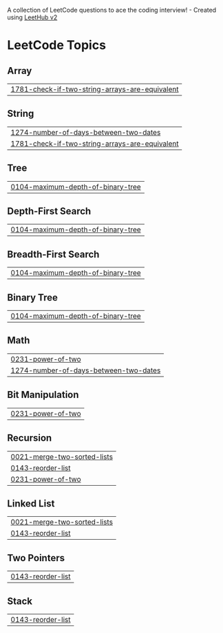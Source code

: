 A collection of LeetCode questions to ace the coding interview! - Created using [LeetHub v2](https://github.com/arunbhardwaj/LeetHub-2.0)
<!---LeetCode Topics Start-->
# LeetCode Topics
## Array
|  |
| ------- |
| [1781-check-if-two-string-arrays-are-equivalent](https://github.com/wesamabed/LeetCode/tree/master/1781-check-if-two-string-arrays-are-equivalent) |
## String
|  |
| ------- |
| [1274-number-of-days-between-two-dates](https://github.com/wesamabed/LeetCode/tree/master/1274-number-of-days-between-two-dates) |
| [1781-check-if-two-string-arrays-are-equivalent](https://github.com/wesamabed/LeetCode/tree/master/1781-check-if-two-string-arrays-are-equivalent) |
## Tree
|  |
| ------- |
| [0104-maximum-depth-of-binary-tree](https://github.com/wesamabed/LeetCode/tree/master/0104-maximum-depth-of-binary-tree) |
## Depth-First Search
|  |
| ------- |
| [0104-maximum-depth-of-binary-tree](https://github.com/wesamabed/LeetCode/tree/master/0104-maximum-depth-of-binary-tree) |
## Breadth-First Search
|  |
| ------- |
| [0104-maximum-depth-of-binary-tree](https://github.com/wesamabed/LeetCode/tree/master/0104-maximum-depth-of-binary-tree) |
## Binary Tree
|  |
| ------- |
| [0104-maximum-depth-of-binary-tree](https://github.com/wesamabed/LeetCode/tree/master/0104-maximum-depth-of-binary-tree) |
## Math
|  |
| ------- |
| [0231-power-of-two](https://github.com/wesamabed/LeetCode/tree/master/0231-power-of-two) |
| [1274-number-of-days-between-two-dates](https://github.com/wesamabed/LeetCode/tree/master/1274-number-of-days-between-two-dates) |
## Bit Manipulation
|  |
| ------- |
| [0231-power-of-two](https://github.com/wesamabed/LeetCode/tree/master/0231-power-of-two) |
## Recursion
|  |
| ------- |
| [0021-merge-two-sorted-lists](https://github.com/wesamabed/LeetCode/tree/master/0021-merge-two-sorted-lists) |
| [0143-reorder-list](https://github.com/wesamabed/LeetCode/tree/master/0143-reorder-list) |
| [0231-power-of-two](https://github.com/wesamabed/LeetCode/tree/master/0231-power-of-two) |
## Linked List
|  |
| ------- |
| [0021-merge-two-sorted-lists](https://github.com/wesamabed/LeetCode/tree/master/0021-merge-two-sorted-lists) |
| [0143-reorder-list](https://github.com/wesamabed/LeetCode/tree/master/0143-reorder-list) |
## Two Pointers
|  |
| ------- |
| [0143-reorder-list](https://github.com/wesamabed/LeetCode/tree/master/0143-reorder-list) |
## Stack
|  |
| ------- |
| [0143-reorder-list](https://github.com/wesamabed/LeetCode/tree/master/0143-reorder-list) |
<!---LeetCode Topics End-->